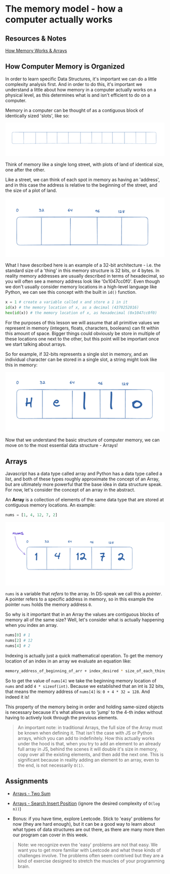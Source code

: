 # The memory model - how a computer actually works

## Resources & Notes

[How Memory Works & Arrays](https://docs.google.com/presentation/d/1KChsMlbIBOfxeHu2QZQ-DLPH2rzCAO813XMKISYEl84/edit?usp=sharing)

## How Computer Memory is Organized

In order to learn specific Data Structures, it's important we can do a little complexity analysis first. And in order to do this, it's important we understand a little about how memory in a computer actually works on a physical level, as this determines what is and isn't efficient to do on a computer.

Memory in a computer can be thought of as a contiguous block of identically sized 'slots', like so:

![memory](./page-resources/memory.png)

Think of memory like a single long street, with plots of land of identical size, one after the other.

Like a street, we can think of each spot in memory as having an 'address', and in this case the address is relative to the beginning of the street, and the size of a plot of land.

![memory addresses](./page-resources/memory-adresses.png)

What I have described here is an example of a 32-bit architecture - i.e. the standard size of a 'thing' in this memory structure is 32 bits, or 4 bytes. In reality memory addresses are usually described in terms of hexadecimal, so you will often see a memory address look like '0x1047cc0f0'. Even though we don't usually consider memory locations in a high-level language like Python, we can see this concept with the built in `id()` function.

```py
x = 1 # create a variable called x and store a 1 in it
id(x) # the memory location of x, as a decimal (4370252016)
hex(id(x)) # the memory location of x, as hexadecimal (0x1047cc0f0)
```

For the purposes of this lesson we will assume that all primitive values we represent in memory (integers, floats, characters, booleans) can fit within this amount of space. Bigger things could obviously be store in multiple of these locations one next to the other, but this point will be important once we start talking about arrays.

So for example, if 32-bits represents a single slot in memory, and an individual character can be stored in a single slot, a string might look like this in memory:

![hello memory](./page-resources/hello-memory.png)

Now that we understand the basic structure of computer memory, we can move on to the most essential data structure - Arrays!

## Arrays

Javascript has a data type called array and Python has a data type called a list, and both of these types roughly approximate the concept of an Array, but are ultimately more powerful that the base idea in data structure speak. For now, let's consider the concept of an array in the abstract.

An **Array** is a collection of elements of the same data type that are stored at contiguous memory locations. An example:

```py
nums = [1, 4, 12, 7, 2]
```

![num array](./page-resources/num-array.png)

`nums` is a variable that _refers_ to the array. In DS-speak we call this a _pointer_. A pointer refers to a specific address in memory, so in this example the pointer `nums` holds the memory address `0`.

So why is it important that in an Array the values are contiguous blocks of memory all of the same size? Well, let's consider what is actually happening when you index an array.

```py
nums[0] # 1
nums[2] # 12
nums[4] # 2
```

Indexing is actually just a quick mathematical operation. To get the memory location of an index in an array we evaluate an equation like:

```sh
memory_address_of_beginning_of_arr + index_desired * size_of_each_thing_in_array
```

So to get the value of `nums[4]` we take the beginning memory location of `nums` and add `4 * sizeof(int)`. Because we established that an int is 32 bits, that means the memory address of `nums[4]` is: `0 + 4 * 32 = 128`. And indeed it is!

This property of the memory being in order and holding same-sized objects is necessary because it's what allows us to 'jump' to the 4-th index without having to actively look through the previous elements.

> An important note: in traditional Arrays, the full size of the Array must be known when defining it. That isn't the case with JS or Python arrays, which you can add to indefinitely. How this actually works under the hood is that, when you try to add an element to an already full array in JS, behind the scenes it will double it's size in memory, copy over all the existing elements, and then add the next one. This is significant because in reality adding an element to an array, even to the end, is not necessarily `O(1)`.

## Assignments

- [Arrays - Two Sum](https://leetcode.com/problems/two-sum/)
- [Arrays - Search Insert Position](https://leetcode.com/problems/search-insert-position/) (ignore the desired complexity of `O(log n))`)

- Bonus: if you have time, explore Leetcode. Stick to 'easy' problems for now (they are hard enough), but it can be a good way to learn about what types of data structures are out there, as there are many more then our program can cover in this week.

> Note: we recognize even the 'easy' problems are not that easy. We want you to get more familiar with Leetcode and what these kinds of challenges involve. The problems often seem contrived but they are a kind of exercise designed to stretch the muscles of your programming brain.
